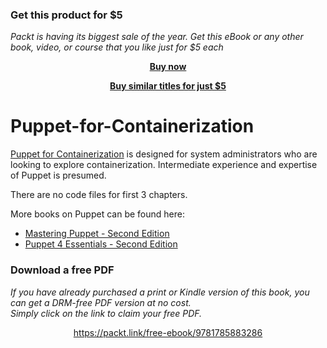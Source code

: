 
### Get this product for $5

<i>Packt is having its biggest sale of the year. Get this eBook or any other book, video, or course that you like just for $5 each</i>


<b><p align='center'>[Buy now](https://packt.link/9781785883286)</p></b>


<b><p align='center'>[Buy similar titles for just $5](https://subscription.packtpub.com/search)</p></b>


# Puppet-for-Containerization

[Puppet for Containerization](https://www.packtpub.com/networking-and-servers/puppet-containerization?utm_source=github&utm_medium=repository&utm_campaign=9781785883286) is designed for system administrators who are looking to explore containerization. Intermediate experience and expertise of Puppet is presumed.

There are no code files for first 3 chapters.

More books on Puppet can be found here:

* [Mastering Puppet - Second Edition](https://www.packtpub.com/networking-and-servers/mastering-puppet-second-edition?utm_source=github&utm_medium=related&utm_campaign=9781785888106)
* [Puppet 4 Essentials - Second Edition](https://www.packtpub.com/networking-and-servers/puppet-4-essentials-second-edition?utm_source=github&utm_medium=related&utm_campaign=9781785881107
)
### Download a free PDF

 <i>If you have already purchased a print or Kindle version of this book, you can get a DRM-free PDF version at no cost.<br>Simply click on the link to claim your free PDF.</i>
<p align="center"> <a href="https://packt.link/free-ebook/9781785883286">https://packt.link/free-ebook/9781785883286 </a> </p>